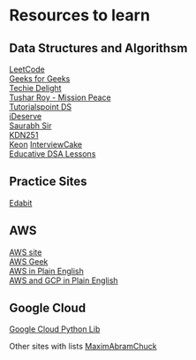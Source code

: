 # Resources to learn

## Data Structures and Algorithsm

[LeetCode](https://leetcode.com/explore/)<br/>
[Geeks for Geeks](https://www.geeksforgeeks.org)<br/>
[Techie Delight](https://www.techiedelight.com)<br/>
[Tushar Roy - Mission Peace](https://github.com/mission-peace/interview)<br/>
[Tutorialspoint DS](https://www.tutorialspoint.com/data_structures_algorithms/index.htm)<br/>
[iDeserve](https://www.ideserve.co.in)<br/>
[Saurabh Sir](https://www.mysirg.com/courses/data-structure-videos/)<br/>
[KDN251](https://github.com/kdn251/interviews)<br/>
[Keon](https://github.com/keon/algorithms)
[InterviewCake](https://www.interviewcake.com/table-of-contents)<br/>
[Educative DSA Lessons](https://www.educative.io/courses/ds-and-algorithms-in-python)<br/>


## Practice Sites 

[Edabit](https://github.com/mission-peace/interview/wiki)<br/>

## AWS 
[AWS site](https://aws.amazon.com)<br/>
[AWS Geek](https://www.awsgeek.com)<br/>
[AWS in Plain English](https://expeditedsecurity.com/aws-in-plain-english/)<br/>
[AWS and GCP in Plain English](https://gist.github.com/miglen/f6eef81803a43dad434d)
<br/>

## Google Cloud 
[Google Cloud Python Lib](https://googleapis.dev/python/cloudasset/latest/index.html)<br/>


Other sites with lists
[MaximAbramChuck](https://github.com/MaximAbramchuck/awesome-interview-questions)<br/>




